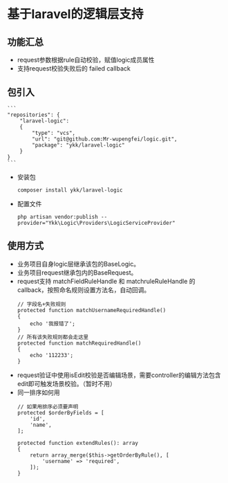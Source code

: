 # 基于laravel的逻辑层支持
## 功能汇总
- request参数根据rule自动校验，赋值logic成员属性
- 支持request校验失败后的 failed callback

## 包引入
    ```
    "repositories": {
        "laravel-logic": 
        {
            "type": "vcs",
            "url": "git@github.com:Mr-wupengfei/logic.git",
            "package": "ykk/laravel-logic"
        }
    }    
    ```
- 安装包
    ```
    composer install ykk/laravel-logic
    ```
- 配置文件
    ```
    php artisan vendor:publish --provider="Ykk\Logic\Providers\LogicServiceProvider"
    ```
## 使用方式
- 业务项目自身logic层继承该包的BaseLogic。
- 业务项目request继承包内的BaseRequest。
- request支持 matchFieldRuleHandle 和 matchruleRuleHandle 的callback，按照命名规则设置方法名，自动回调。
    ```
    // 字段名+失败规则
    protected function matchUsernameRequiredHandle()
    {
        echo '我报错了';
    }
    // 所有该失败规则都会走这里
    protected function matchRequiredHandle()
    {
        echo '112233';
    }
    ```
- request验证中使用isEdit校验是否编辑场景，需要controller的编辑方法包含edit即可触发场景校验。（暂时不用）
- 同一排序如何用
    ```
    // 如果用排序必须要声明
    protected $orderByFields = [
        'id',
        'name',
    ];
    
    protected function extendRules(): array
    {
        return array_merge($this->getOrderByRule(), [
            'username' => 'required',
        ]);
    }
  ```
